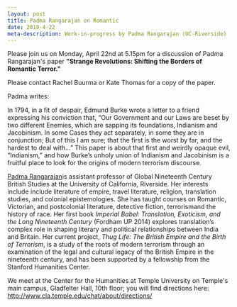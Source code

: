 ```yaml
---
layout: post
title: Padma Rangarajan on Romantic
date: 2019-4-22
meta-description: Work-in-progress by Padma Rangarajan (UC-Riverside)
---
```

Please join us on Monday, April 22nd at 5.15pm for a discussion of Padma Rangarajan's paper <b>"Strange Revolutions: Shifting the Borders of Romantic Terror."</b>

Please contact Rachel Buurma or Kate Thomas for a copy of the paper.

Padma writes:

In 1794, in a fit of despair, Edmund Burke wrote a letter to a friend expressing his conviction that, “Our Government and our Laws are beset by two different Enemies, which are sapping its foundations, Indianism and Jacobinism. In some Cases they act separately, in some they are in conjunction; But of this I am sure; that the first is the worst by far, and the hardest to deal with…” This paper is about that first and weirdly opaque evil, “Indianism,” and how Burke’s unholy union of Indianism and Jacobinism is a fruitful place to look for the origins of modern terrorism discourse.

[Padma Rangarajan](http://www.padmarangarajan.org/)is assistant professor of Global Nineteenth Century British Studies at the University of California, Riverside. Her interests include include literature of empire, travel literature, religion, translation studies, and colonial epistemologies. She has taught courses on Romantic, Victorian, and postcolonial literature, detective fiction, terrorismand the history of race. Her first book *Imperial Babel: Translation, Exoticism, and the Long Nineteenth Century* (Fordham UP 2014) explores translation’s complex role in shaping literary and political relationships between India and Britain. Her current project, *Thug Life: The British Empire and the Birth of Terrorism*, is a study of the roots of modern terrorism through an examination of the legal and cultural legacy of the British Empire in the nineteenth century, and has been supported by a fellowship from the Stanford Humanities Center.

We meet at the Center for the Humanities at Temple University on Temple's main campus, Gladfelter Hall, 10th floor; you will find directions here: http://www.cla.temple.edu/chat/about/directions/
